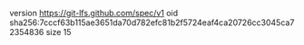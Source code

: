 version https://git-lfs.github.com/spec/v1
oid sha256:7cccf63b115ae3651da70d782efc81b2f5724eaf4ca20726cc3045ca72354836
size 15
